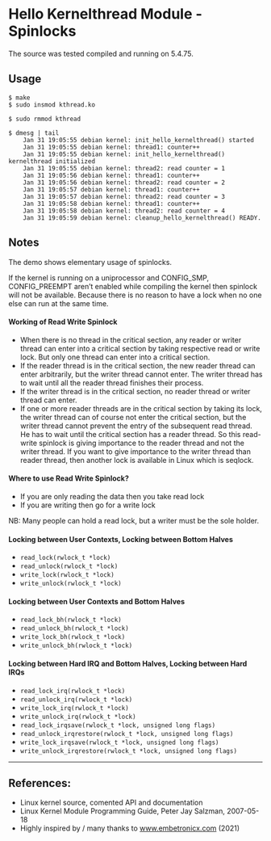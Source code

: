 # Hello Kernelthread Module - Spinlocks

The source was tested compiled and running on 5.4.75.  


## Usage

```
$ make
$ sudo insmod kthread.ko

$ sudo rmmod kthread

$ dmesg | tail
    Jan 31 19:05:55 debian kernel: init_hello_kernelthread() started
    Jan 31 19:05:55 debian kernel: thread1: counter++
    Jan 31 19:05:55 debian kernel: init_hello_kernelthread() kernelthread initialized
    Jan 31 19:05:55 debian kernel: thread2: read counter = 1
    Jan 31 19:05:56 debian kernel: thread1: counter++
    Jan 31 19:05:56 debian kernel: thread2: read counter = 2
    Jan 31 19:05:57 debian kernel: thread1: counter++
    Jan 31 19:05:57 debian kernel: thread2: read counter = 3
    Jan 31 19:05:58 debian kernel: thread1: counter++
    Jan 31 19:05:58 debian kernel: thread2: read counter = 4
    Jan 31 19:05:59 debian kernel: cleanup_hello_kernelthread() READY.
```


## Notes

The demo shows elementary usage of spinlocks.  

If the kernel is running on a uniprocessor and CONFIG_SMP, CONFIG_PREEMPT aren’t enabled while compiling the kernel then spinlock will not be available. Because there is no reason to have a lock when no one else can run at the same time.  

#### Working of Read Write Spinlock

 * When there is no thread in the critical section, any reader or writer thread can enter into a critical section by taking respective read or write lock. But only one thread can enter into a critical section.  
 * If the reader thread is in the critical section, the new reader thread can enter arbitrarily, but the writer thread cannot enter. The writer thread has to wait until all the reader thread finishes their process.
 * If the writer thread is in the critical section, no reader thread or writer thread can enter.
 * If one or more reader threads are in the critical section by taking its lock, the writer thread can of course not enter the critical section, but the writer thread cannot prevent the entry of the subsequent read thread. He has to wait until the critical section has a reader thread. So this read-write spinlock is giving importance to the reader thread and not the writer thread. If you want to give importance to the writer thread than reader thread, then another lock is available in Linux which is seqlock.

#### Where to use Read Write Spinlock?

 * If you are only reading the data then you take read lock
 * If you are writing then go for a write lock

NB: Many people can hold a read lock, but a writer must be the sole holder.  

#### Locking between User Contexts, Locking between Bottom Halves

 * ``read_lock(rwlock_t *lock)``
 * ``read_unlock(rwlock_t *lock)``
 * ``write_lock(rwlock_t *lock)``
 * ``write_unlock(rwlock_t *lock)``

#### Locking between User Contexts and Bottom Halves

 * ``read_lock_bh(rwlock_t *lock)``
 * ``read_unlock_bh(rwlock_t *lock)``
 * ``write_lock_bh(rwlock_t *lock)``
 * ``write_unlock_bh(rwlock_t *lock)``

#### Locking between Hard IRQ and Bottom Halves, Locking between Hard IRQs

 * ``read_lock_irq(rwlock_t *lock)``
 * ``read_unlock_irq(rwlock_t *lock)``
 * ``write_lock_irq(rwlock_t *lock)``
 * ``write_unlock_irq(rwlock_t *lock)``
 * ``read_lock_irqsave(rwlock_t *lock, unsigned long flags)``
 * ``read_unlock_irqrestore(rwlock_t *lock, unsigned long flags)``
 * ``write_lock_irqsave(rwlock_t *lock, unsigned long flags)``
 * ``write_unlock_irqrestore(rwlock_t *lock, unsigned long flags)``


---

## References:
 * Linux kernel source, comented API and documentation
 * Linux Kernel Module Programming Guide, Peter Jay Salzman, 2007-05-18
 * Highly inspired by / many thanks to www.embetronicx.com (2021)
